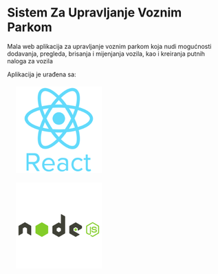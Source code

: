 # Sistem Za Upravljanje Voznim Parkom

Mala web aplikacija za upravljanje voznim parkom koja nudi mogućnosti dodavanja, pregleda, brisanja i mijenjanja vozila, kao i kreiranja putnih naloga za vozila

Aplikacija je urađena sa: 

<div>
  <div style="margin: 20px">
    <img src="https://github.com/devicons/devicon/blob/master/icons/react/react-original-wordmark.svg" title="cpp" alt="cpp" width="200" height="200"   style="max-width: 100%;">
  </div>
  <div style="margin: 20px">
    <img src="https://github.com/devicons/devicon/blob/master/icons/nodejs/nodejs-original-wordmark.svg" title="cpp" alt="cpp" width="200" height="200" style="max-width: 100%;">
  </div>

</div>

